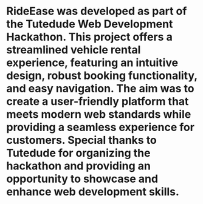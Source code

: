 # RideEase was developed as part of the Tutedude Web Development Hackathon. This project offers a streamlined vehicle rental experience, featuring an intuitive design, robust booking functionality, and easy navigation. The aim was to create a user-friendly platform that meets modern web standards while providing a seamless experience for customers. Special thanks to Tutedude for organizing the hackathon and providing an opportunity to showcase and enhance web development skills.
